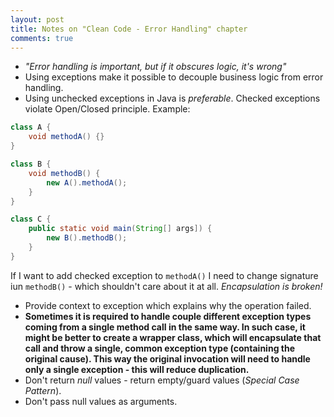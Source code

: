 ```yaml
---
layout: post
title: Notes on "Clean Code - Error Handling" chapter
comments: true
---
```


  * _"Error handling is important, but if it obscures logic, it's wrong"_
  * Using exceptions make it possible to decouple business logic from error handling.
  * Using unchecked exceptions in Java is _preferable_. Checked exceptions violate Open/Closed principle. Example:

```java
class A {
    void methodA() {}
}

class B {
    void methodB() {
        new A().methodA();
    }
}

class C {
    public static void main(String[] args]) {
        new B().methodB();
    }
}
```

  If I want to add checked exception to `methodA()` I need to change signature iun `methodB()` - which shouldn't care about it at all.
  *Encapsulation is broken!*

  * Provide context to exception which explains why the operation failed. 
  * **Sometimes it is required to handle couple different exception types coming from a single method call in the same way. 
    In such case, it might be better to create a wrapper class, which will encapsulate that call and throw a single, common 
    exception type (containing the original cause). This way the original invocation will need to handle only a single 
    exception - this will reduce duplication.**
  * Don't return _null_ values - return empty/guard values (_Special Case Pattern_).
  * Don't pass null values as arguments.
